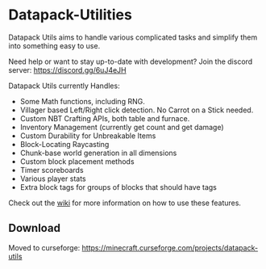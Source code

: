 # Datapack-Utilities
Datapack Utils aims to handle various complicated tasks and simplify them into something easy to use.

Need help or want to stay up-to-date with development? Join the discord server: https://discord.gg/6uJ4eJH

Datapack Utils currently Handles:

* Some Math functions, including RNG.
* Villager based Left/Right click detection. No Carrot on a Stick needed.
* Custom NBT Crafting APIs, both table and furnace.
* Inventory Management (currently get count and get damage)
* Custom Durability for Unbreakable Items
* Block-Locating Raycasting
* Chunk-base world generation in all dimensions
* Custom block placement methods
* Timer scoreboards
* Various player stats
* Extra block tags for groups of blocks that should have tags

Check out the [wiki](https://github.com/ImCoolYeah105/Datapack-Utilities/wiki) for more information on how to use these features.

## Download

Moved to curseforge: https://minecraft.curseforge.com/projects/datapack-utils
